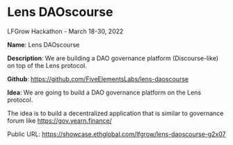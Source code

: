 # Lens DAOscourse

LFGrow Hackathon - March 18-30, 2022

**Name**: Lens DAOscourse

**Description**: We are building a DAO governance platform (Discourse-like) on top of the Lens protocol.

**Github**: https://github.com/FiveElementsLabs/lens-daoscourse

**Idea**: We are going to build a DAO governance platform on the Lens protocol.

The idea is to build a decentralized application that is similar to governance forum like https://gov.yearn.finance/

Public URL: https://showcase.ethglobal.com/lfgrow/lens-daoscourse-g2x07
